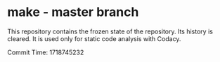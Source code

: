 # make - master branch

This repository contains the frozen state of the repository.
Its history is cleared. It is used only for static code
analysis with Codacy.

Commit Time: 1718745232